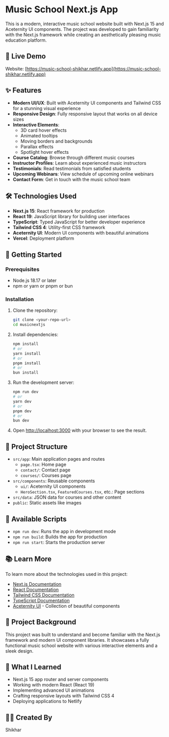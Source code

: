# Music School Next.js App

This is a modern, interactive music school website built with Next.js 15 and Aceternity UI components. The project was developed to gain familiarity with the Next.js framework while creating an aesthetically pleasing music education platform.

## 🔗 Live Demo

Website: [https://music-school-shikhar.netlify.app](https://music-school-shikhar.netlify.app)

## ✨ Features

- **Modern UI/UX**: Built with Aceternity UI components and Tailwind CSS for a stunning visual experience
- **Responsive Design**: Fully responsive layout that works on all device sizes
- **Interactive Elements**: 
  - 3D card hover effects
  - Animated tooltips
  - Moving borders and backgrounds
  - Parallax effects
  - Spotlight hover effects
- **Course Catalog**: Browse through different music courses
- **Instructor Profiles**: Learn about experienced music instructors
- **Testimonials**: Read testimonials from satisfied students
- **Upcoming Webinars**: View schedule of upcoming online webinars
- **Contact Form**: Get in touch with the music school team

## 🛠️ Technologies Used

- **Next.js 15**: React framework for production
- **React 19**: JavaScript library for building user interfaces
- **TypeScript**: Typed JavaScript for better developer experience
- **Tailwind CSS 4**: Utility-first CSS framework
- **Aceternity UI**: Modern UI components with beautiful animations
- **Vercel**: Deployment platform

## 🚀 Getting Started

### Prerequisites

- Node.js 18.17 or later
- npm or yarn or pnpm or bun

### Installation

1. Clone the repository:
   ```bash
   git clone <your-repo-url>
   cd musicnextjs
   ```

2. Install dependencies:
   ```bash
   npm install
   # or
   yarn install
   # or
   pnpm install
   # or
   bun install
   ```

3. Run the development server:
   ```bash
   npm run dev
   # or
   yarn dev
   # or
   pnpm dev
   # or
   bun dev
   ```

4. Open [http://localhost:3000](http://localhost:3000) with your browser to see the result.

## 📁 Project Structure

- `src/app`: Main application pages and routes
  - `page.tsx`: Home page
  - `contact/`: Contact page
  - `courses/`: Courses page
- `src/components`: Reusable components
  - `ui/`: Aceternity UI components
  - `HeroSection.tsx`, `FeaturedCourses.tsx`, etc.: Page sections
- `src/data`: JSON data for courses and other content
- `public`: Static assets like images

## 🔧 Available Scripts

- `npm run dev`: Runs the app in development mode
- `npm run build`: Builds the app for production
- `npm run start`: Starts the production server

## 📚 Learn More

To learn more about the technologies used in this project:

- [Next.js Documentation](https://nextjs.org/docs)
- [React Documentation](https://react.dev)
- [Tailwind CSS Documentation](https://tailwindcss.com/docs)
- [TypeScript Documentation](https://www.typescriptlang.org/docs)
- [Aceternity UI](https://ui.aceternity.com) - Collection of beautiful components

## 📝 Project Background

This project was built to understand and become familiar with the Next.js framework and modern UI component libraries. It showcases a fully functional music school website with various interactive elements and a sleek design.

## 🧠 What I Learned

- Next.js 15 app router and server components
- Working with modern React (React 19)
- Implementing advanced UI animations
- Crafting responsive layouts with Tailwind CSS 4
- Deploying applications to Netlify


## 👨‍💻 Created By
Shikhar
